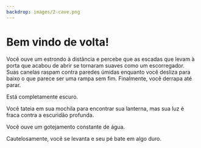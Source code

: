 ```yaml
---
backdrop: images/2-cave.png
---
```


# Bem vindo de volta!

Você ouve um estrondo à distância e percebe que as escadas que levam à porta que acabou de abrir se tornaram suaves como um escorregador. Suas canelas raspam contra paredes úmidas enquanto você desliza para baixo o que parece ser uma rampa sem fim. Finalmente, você derrapa até parar.

Está completamente escuro.

Você tateia em sua mochila para encontrar sua lanterna, mas sua luz é fraca contra a escuridão profunda.

Você ouve um gotejamento constante de água.

Cautelosamente, você se levanta e seu pé bate em algo duro.

<Item id="12" />

<Page url="567" instructions="Olhe mais de perto" condition="12" action="De repente, a pedra começa a brilhar com uma estranha cor azul" />




